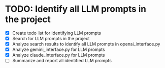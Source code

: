 # TODO: Identify all LLM prompts in the project

- [x] Create todo list for identifying LLM prompts
- [x] Search for LLM prompts in the project
- [x] Analyze search results to identify all LLM prompts in openai_interface.py
- [x] Analyze gemini_interface.py for LLM prompts
- [x] Analyze claude_interface.py for LLM prompts
- [ ] Summarize and report all identified LLM prompts
